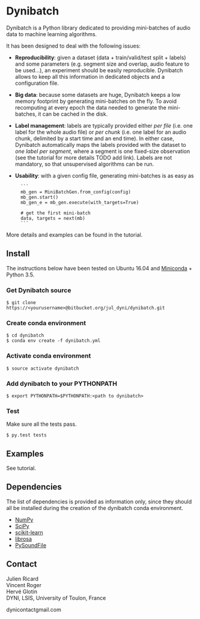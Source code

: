 # Dynibatch

Dynibatch is a Python library dedicated to providing mini-batches of audio data to machine learning algorithms.

It has been designed to deal with the following issues:

* **Reproducibility**: given a dataset (data + train/valid/test split + labels) and some parameters (e.g. segment size and overlap, audio feature to be used...), an experiment should be easily reproducible. Dynibatch allows to keep all this information in dedicated objects and a configuration file.

* **Big data**: because some datasets are huge, Dynibatch keeps a low memory footprint by generating mini-batches on the fly. To avoid recomputing at every epoch the data needed to generate the mini-batches, it can be cached in the disk.

* **Label management**: labels are typically provided either *per file* (i.e. one label for the whole audio file) or *per chunk* (i.e. one label for an audio chunk, delimited by a start time and an end time). In either case, Dynibatch automatically maps the labels provided with the dataset to *one label per segment*, where a segment is one fixed-size observation (see the tutorial for more details TODO add link). Labels are not mandatory, so that unsupervised algorithms can be run.

* **Usability**: with a given config file, generating mini-batches is as easy as

        ```
        mb_gen = MiniBatchGen.from_config(config)
        mb_gen.start()
        mb_gen_e = mb_gen.execute(with_targets=True)

        # get the first mini-batch
        data, targets = next(mb)
        ```

More details and examples can be found in the tutorial. 

## Install

The instructions below have been tested on Ubuntu 16.04 and [Miniconda](http://conda.pydata.org/miniconda.html) + Python 3.5.

### Get Dynibatch source

```
$ git clone https://<yourusername>@bitbucket.org/jul_dyni/dynibatch.git
```

### Create conda environment

```
$ cd dynibatch
$ conda env create -f dynibatch.yml
```

### Activate conda environment

```
$ source activate dynibatch
```

### Add dynibatch to your PYTHONPATH

```
$ export PYTHONPATH=$PYTHONPATH:<path to dynibatch>
```

### Test

Make sure all the tests pass.

```
$ py.test tests
```

## Examples

See tutorial.

## Dependencies

The list of dependencies is provided as information only, since they should all be installed during the creation of the dynibatch conda environment.

* [NumPy](http://www.numpy.org/)
* [SciPy](https://www.scipy.org/)
* [scikit-learn](http://scikit-learn.org)
* [librosa](https://github.com/librosa/librosa)
* [PySoundFile](https://github.com/bastibe/PySoundFile)

## Contact

Julien Ricard  
Vincent Roger  
Hervé Glotin  
DYNI, LSIS, University of Toulon, France

dyni<dot>contact<at>gmail.com